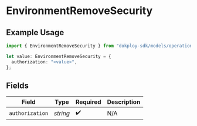 # EnvironmentRemoveSecurity

## Example Usage

```typescript
import { EnvironmentRemoveSecurity } from "dokploy-sdk/models/operations";

let value: EnvironmentRemoveSecurity = {
  authorization: "<value>",
};
```

## Fields

| Field              | Type               | Required           | Description        |
| ------------------ | ------------------ | ------------------ | ------------------ |
| `authorization`    | *string*           | :heavy_check_mark: | N/A                |